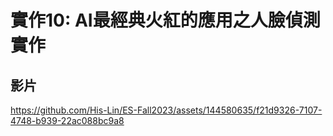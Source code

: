 # 實作10: AI最經典火紅的應用之人臉偵測實作 

## 影片

https://github.com/His-Lin/ES-Fall2023/assets/144580635/f21d9326-7107-4748-b939-22ac088bc9a8
